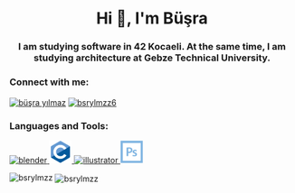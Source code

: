 <h1 align="center">Hi 👋, I'm Büşra</h1>
<h3 align="center">I am studying software in 42 Kocaeli. At the same time, I am studying architecture at Gebze Technical University.</h3>

<h3 align="left">Connect with me:</h3>
<p align="left">
<a href="https://linkedin.com/in/büşra yılmaz" target="blank"><img align="center" src="https://raw.githubusercontent.com/rahuldkjain/github-profile-readme-generator/master/src/images/icons/Social/linked-in-alt.svg" alt="büşra yılmaz" height="30" width="40" /></a>
<a href="https://instagram.com/bsrylmzz6" target="blank"><img align="center" src="https://raw.githubusercontent.com/rahuldkjain/github-profile-readme-generator/master/src/images/icons/Social/instagram.svg" alt="bsrylmzz6" height="30" width="40" /></a>
</p>

<h3 align="left">Languages and Tools:</h3>
<p align="left"> <a href="https://www.blender.org/" target="_blank" rel="noreferrer"> <img src="https://download.blender.org/branding/community/blender_community_badge_white.svg" alt="blender" width="40" height="40"/> </a> <a href="https://www.cprogramming.com/" target="_blank" rel="noreferrer"> <img src="https://raw.githubusercontent.com/devicons/devicon/master/icons/c/c-original.svg" alt="c" width="40" height="40"/> </a> <a href="https://www.adobe.com/in/products/illustrator.html" target="_blank" rel="noreferrer"> <img src="https://www.vectorlogo.zone/logos/adobe_illustrator/adobe_illustrator-icon.svg" alt="illustrator" width="40" height="40"/> </a> <a href="https://www.photoshop.com/en" target="_blank" rel="noreferrer"> <img src="https://raw.githubusercontent.com/devicons/devicon/master/icons/photoshop/photoshop-line.svg" alt="photoshop" width="40" height="40"/> </a> </p>

<p><img align="left" src="https://github-readme-stats.vercel.app/api/top-langs?username=bsrylmzz&show_icons=true&locale=en&layout=compact" alt="bsrylmzz" /></p>

<p>&nbsp;<img align="center" src="https://github-readme-stats.vercel.app/api?username=bsrylmzz&show_icons=true&locale=en" alt="bsrylmzz" /></p>
